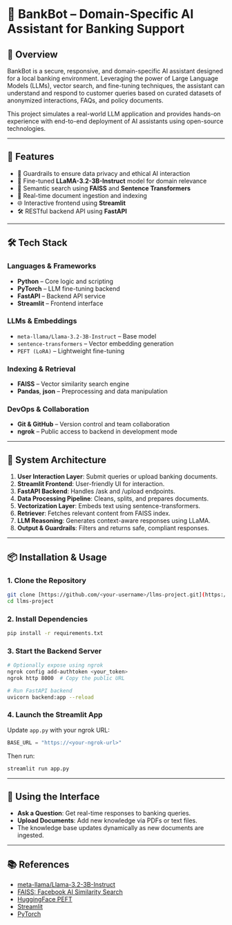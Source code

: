 # 💼 BankBot – Domain-Specific AI Assistant for Banking Support

## 📌 Overview

BankBot is a secure, responsive, and domain-specific AI assistant designed for a local banking environment. Leveraging the power of Large Language Models (LLMs), vector search, and fine-tuning techniques, the assistant can understand and respond to customer queries based on curated datasets of anonymized interactions, FAQs, and policy documents.

This project simulates a real-world LLM application and provides hands-on experience with end-to-end deployment of AI assistants using open-source technologies.

---

## 🚀 Features

* 🔐 Guardrails to ensure data privacy and ethical AI interaction
* 🧠 Fine-tuned **LLaMA-3.2-3B-Instruct** model for domain relevance
* 🔎 Semantic search using **FAISS** and **Sentence Transformers**
* 📄 Real-time document ingestion and indexing
* 🌐 Interactive frontend using **Streamlit**
* 🛠️ RESTful backend API using **FastAPI**

---

## 🛠️ Tech Stack

### Languages & Frameworks

* **Python** – Core logic and scripting
* **PyTorch** – LLM fine-tuning backend
* **FastAPI** – Backend API service
* **Streamlit** – Frontend interface

### LLMs & Embeddings

* `meta-llama/Llama-3.2-3B-Instruct` – Base model
* `sentence-transformers` – Vector embedding generation
* `PEFT (LoRA)` – Lightweight fine-tuning

### Indexing & Retrieval

* **FAISS** – Vector similarity search engine
* **Pandas**, **json** – Preprocessing and data manipulation

### DevOps & Collaboration

* **Git & GitHub** – Version control and team collaboration
* **ngrok** – Public access to backend in development mode

---

## 🧩 System Architecture

1. **User Interaction Layer**: Submit queries or upload banking documents.
2. **Streamlit Frontend**: User-friendly UI for interaction.
3. **FastAPI Backend**: Handles /ask and /upload endpoints.
4. **Data Processing Pipeline**: Cleans, splits, and prepares documents.
5. **Vectorization Layer**: Embeds text using sentence-transformers.
6. **Retriever**: Fetches relevant content from FAISS index.
7. **LLM Reasoning**: Generates context-aware responses using LLaMA.
8. **Output & Guardrails**: Filters and returns safe, compliant responses.

---

## 📦 Installation & Usage

### 1. Clone the Repository

```bash
git clone [https://github.com/<your-username>/llms-project.git](https://github.com/raouzair10/llms-project.git)
cd llms-project
```

### 2. Install Dependencies

```bash
pip install -r requirements.txt
```

### 3. Start the Backend Server

```bash
# Optionally expose using ngrok
ngrok config add-authtoken <your_token>
ngrok http 8000  # Copy the public URL

# Run FastAPI backend
uvicorn backend:app --reload
```

### 4. Launch the Streamlit App

Update `app.py` with your ngrok URL:

```python
BASE_URL = "https://<your-ngrok-url>"
```

Then run:

```bash
streamlit run app.py
```

---

## 🧪 Using the Interface

* **Ask a Question**: Get real-time responses to banking queries.
* **Upload Documents**: Add new knowledge via PDFs or text files.
* The knowledge base updates dynamically as new documents are ingested.

---

## 📚 References

* [meta-llama/Llama-3.2-3B-Instruct](https://huggingface.co/meta-llama/Llama-3.2-3B-Instruct)
* [FAISS: Facebook AI Similarity Search](https://engineering.fb.com/2017/03/29/data-infrastructure/faiss-a-library-for-efficient-similarity-search/)
* [HuggingFace PEFT](https://github.com/huggingface/peft)
* [Streamlit](https://github.com/streamlit/streamlit)
* [PyTorch](https://github.com/pytorch/pytorch)


